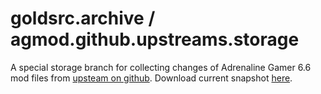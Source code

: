 # goldsrc.archive / agmod.github.upstreams.storage
A special storage branch for collecting changes of Adrenaline Gamer 6.6 mod files from [upsteam on github](https://github.com/martinwebrant/agmod).
Download current snapshot [here](../../archive/refs/heads/agmod.github.upstreams.storage.zip).
